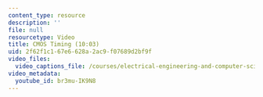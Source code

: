 ```yaml
---
content_type: resource
description: ''
file: null
resourcetype: Video
title: CMOS Timing (10:03)
uid: 2f62f1c1-67e6-628a-2ac9-f07689d2bf9f
video_files:
  video_captions_file: /courses/electrical-engineering-and-computer-science/6-004-computation-structures-spring-2017/c3/c3s2/c3s2v6/cmos-timing-10-03-/br3mu-IK9N8.vtt
video_metadata:
  youtube_id: br3mu-IK9N8
---
```


